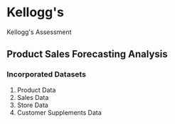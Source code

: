 # Kellogg's
Kellogg's Assessment

## Product Sales Forecasting Analysis

### Incorporated Datasets
1. Product Data
2. Sales Data
3. Store Data
4. Customer Supplements Data 
